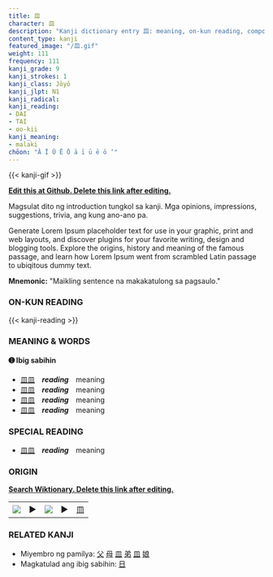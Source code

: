 ```yaml
---
title: 皿
character: 皿
description: "Kanji dictionary entry 皿: meaning, on-kun reading, compounds, origin, related kanji"
content_type: kanji
featured_image: "/皿.gif"
weight: 111
frequency: 111
kanji_grade: 9
kanji_strokes: 1
kanji_class: Jōyō
kanji_jlpt: N1
kanji_radical: 
kanji_reading: 
- DAI
- TAI
- oo-kii
kanji_meaning:
- malaki
chōon: "Ā Ī Ū Ē Ō ā ī ū ē ō ’"
---
```

[//]: # (Don't edit the line below. Kanji animated GIF code is automatically generated.)
{{< kanji-gif >}}

[//]: # (Edit below this line.)

**[Edit this at Github. Delete this link after editing.](https://github.com/tim0g/tim/tree/main/content/kanji/皿/index.md)**

Magsulat dito ng introduction tungkol sa kanji. Mga opinions, impressions, suggestions, trivia, ang kung ano-ano pa.

Generate Lorem Ipsum placeholder text for use in your graphic, print and web layouts, and discover plugins for your favorite writing, design and blogging tools. Explore the origins, history and meaning of the famous passage, and learn how Lorem Ipsum went from scrambled Latin passage to ubiqitous dummy text.
 
**Mnemonic:** "Maikling sentence na makakatulong sa pagsaulo."

### ON-KUN READING

[//]: # (Don't edit the line below. ON-KUN READING code is automatically generated.)
{{< kanji-reading >}}

### MEANING & WORDS

#### ➊ **Ibig sabihin**
  - [皿](../皿)[皿](../皿)　***reading***　meaning
  - [皿](../皿)[皿](../皿)　***reading***　meaning
  - [皿](../皿)[皿](../皿)　***reading***　meaning
  - [皿](../皿)[皿](../皿)　***reading***　meaning

### SPECIAL READING
  - [皿](../皿)[皿](../皿)　***reading***　meaning

### ORIGIN

**[Search Wiktionary. Delete this link after editing.](https://wiktionary.org/wiki/皿)**
<table class="kanji-table"><tr><td>
<img src="60px-皿-bronze.svg.png">
</td><td>▶</td><td>
<img src="60px-皿-oracle.svg.png">
</td><td>▶</td>
<td class="kanji-origin">皿</td>
</tr></table>

### RELATED KANJI
- Miyembro ng pamilya: [父](../父) [母](../母) [皿](../皿) [弟](../弟) [皿](../皿) [娘](../娘)
- Magkatulad ang ibig sabihin: [日](../日)
